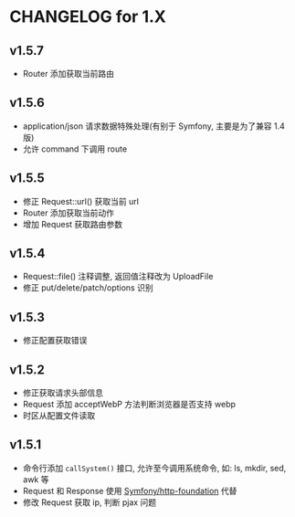 # CHANGELOG for 1.X

## v1.5.7
- Router 添加获取当前路由

## v1.5.6
- application/json 请求数据特殊处理(有别于 Symfony, 主要是为了兼容 1.4 版)
- 允许 command 下调用 route

## v1.5.5
- 修正 Request::url() 获取当前 url
- Router 添加获取当前动作
- 增加 Request 获取路由参数

## v1.5.4
- Request::file() 注释调整, 返回值注释改为 UploadFile
- 修正 put/delete/patch/options 识别

## v1.5.3
- 修正配置获取错误

## v1.5.2
- 修正获取请求头部信息
- Request 添加 acceptWebP 方法判断浏览器是否支持 webp
- 时区从配置文件读取

## v1.5.1

- 命令行添加 `callSystem()` 接口, 允许至今调用系统命令, 如: ls, mkdir, sed, awk 等
- Request 和 Response 使用 [Symfony/http-foundation](https://github.com/symfony/http-foundation) 代替
- 修改 Request 获取 ip, 判断 pjax 问题
